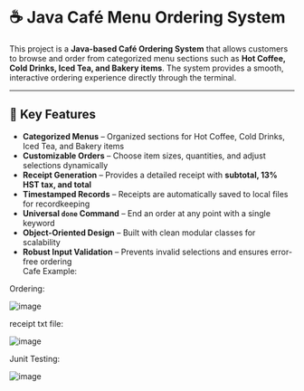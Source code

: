 # ☕ Java Café Menu Ordering System

This project is a **Java-based Café Ordering System** that allows customers to browse and order from categorized menu sections such as **Hot Coffee, Cold Drinks, Iced Tea, and Bakery items**. The system provides a smooth, interactive ordering experience directly through the terminal.

---

## 🔑 Key Features
- **Categorized Menus** – Organized sections for Hot Coffee, Cold Drinks, Iced Tea, and Bakery items  
- **Customizable Orders** – Choose item sizes, quantities, and adjust selections dynamically  
- **Receipt Generation** – Provides a detailed receipt with **subtotal, 13% HST tax, and total**  
- **Timestamped Records** – Receipts are automatically saved to local files for recordkeeping  
- **Universal `done` Command** – End an order at any point with a single keyword  
- **Object-Oriented Design** – Built with clean modular classes for scalability  
- **Robust Input Validation** – Prevents invalid selections and ensures error-free ordering  
Cafe Example:

Ordering:

![image](https://github.com/user-attachments/assets/57c51b7b-ceb5-4fab-90c8-05f8914b6ab9)


receipt txt file:

![image](https://github.com/user-attachments/assets/34d88612-faeb-4e6c-ac9e-ccfb1076e2c1)


Junit Testing:


![image](https://github.com/user-attachments/assets/3f3a367d-d739-48ea-a501-183b6a73c862)

